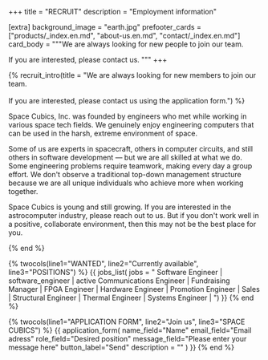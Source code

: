 +++
title = "RECRUIT"
description = "Employment information"

[extra]
background_image = "earth.jpg"
prefooter_cards = ["products/_index.en.md", "about-us.en.md", "contact/_index.en.md"]
card_body = """We are always looking for new people to join our team.

If you are interested, please contact us.
"""
+++

{% recruit_intro(title = "We are always looking for new members to join our team. <br><br> If you are interested, please contact us using the application form.") %}

Space Cubics, Inc. was founded by engineers who met while working in
various space tech fields. We genuinely enjoy engineering computers
that can be used in the harsh, extreme environment of space.

Some of us are experts in spacecraft, others in computer circuits, and
still others in software development — but we are all skilled at what
we do. Some engineering problems require teamwork, making every day a
group effort. We don't observe a traditional top-down management
structure because we are all unique individuals who achieve more when
working together.

Space Cubics is young and still growing. If you are interested in the
astrocomputer industry, please reach out to us. But if you don't work
well in a positive, collaborate environment, then this may not be the
best place for you.

{% end %}

{% twocols(line1="WANTED", line2="Currently available", line3="POSITIONS") %}
{{ jobs_list(
	jobs = "
Software Engineer | software_engineer | active
Communications Engineer |
Fundraising Manager |
FPGA Engineer |
Hardware Engineer |
Promotion Engineer |
Sales |
Structural Engineer |
Thermal Engineer |
Systems Engineer |
") }}
{% end %}

{% twocols(line1="APPLICATION FORM", line2="Join us", line3="SPACE CUBICS") %}
{{ application_form(
	name_field="Name"
	email_field="Email adress"
	role_field="Desired position"
	message_field="Please enter your message here"
	button_label="Send"
	description = ""
) }}
{% end %}

